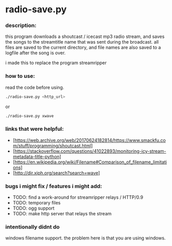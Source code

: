 # radio-save.py

### description:
this program downloads a shoutcast / icecast mp3 radio stream, and 
saves the songs to the streamtitle name that was sent during the 
broadcast. all files are saved to the current directory, and file 
names are also saved to a logfile after the song is over.

i made this to replace the program streamripper 


### how to use:
read the code before using.
```bash
./radio-save.py <http_url>
```

or

```bash
./radio-save.py xwave
```


### links that were helpful:
  * [https://web.archive.org/web/20170624182814/https://www.smackfu.com/stuff/programming/shoutcast.html]
  * [https://stackoverflow.com/questions/41022893/monitoring-icy-stream-metadata-title-python]
  * [https://en.wikipedia.org/wiki/Filename#Comparison_of_filename_limitations]
  * [http://dir.xiph.org/search?search=wave]


### bugs i might fix / features i might add:
  * TODO: find a work-around for streamripper relays / HTTP/0.9
  * TODO: temporary files
  * TODO: ogg support
  * TODO: make http server that relays the stream


### intentionally didnt do
windows filename support. the problem here is that you are using windows.



